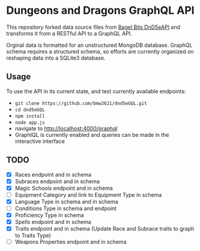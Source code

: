 # Dungeons and Dragons GraphQL API

This repository forked data source files from [Bagel Bits DnD5eAPI](https://github.com/bagelbits/5e-database) and transforms it from a RESTful API to a GraphQL API.

Orginal data is formatted for an unstructured MongoDB database.  GraphQL schema requires a structured schema, so efforts are currently organized on reshaping data into a SQLite3 database.

## Usage

To use the API in its current state, and test currently available endpoints:

- `git clone https://github.com/bmw2621/dnd5eGQL.git`
- `cd dnd5eGQL`
- `npm install`
- `node app.js`
- navigate to [http://localhost:4000/graphql](http://localhost:4000/graphql)
- GraphIQL is currently enabled and queries can be made in the interactive interface

## TODO

- [X] Races endpoint and in schema
- [X] Subraces endpoint and in schema
- [X] Magic Schools endpoint and in schema
- [ ] Equipment Category and link to Equipment Type in schema
- [X] Language Type in schema and in schema
- [ ] Conditions Type in schema and endpoint
- [X] Proficiency Type in schema
- [X] Spells endpoint and in schema
- [X] Traits endpoint and in schema (Update Race and Subrace traits to graph to Traits Type)
- [ ] Weapons Properties endpoint and in schema